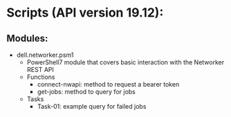 # Scripts (API version 19.12):
## Modules: 
* dell.networker.psm1
    * PowerShell7 module that covers basic interaction with the Networker REST API
    * Functions
        * connect-nwapi: method to request a bearer token
        * get-jobs: method to query for jobs
    * Tasks
        * Task-01: example query for failed jobs